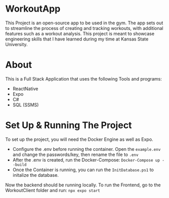 # WorkoutApp
This Project is an open-source app to be used in the gym. The app sets out to streamline the process of creating and tracking workouts, with additional features such as a workout analysis.
This project is meant to showcase engineering skills that I have learned during my time at Kansas State University.


# About
This is a Full Stack Application that uses the following Tools and programs:
* ReactNative
* Expo
* C#
* SQL (SSMS)


# Set Up & Running The Project
To set up the project, you will need the Docker Engine as well as Expo.

* Configure the .env before running the container. Open the ```example.env``` and change the passwords/key, then rename the file to ```.env```
* After the .env is created, run the Docker-Compose: ```Docker-Compose up --build```
* Once the Container is running, you can run the ```InitDatabase.ps1``` to initalize the database.

Now the backend should be running locally.
To run the Frontend, go to the WorkoutClient folder and run: ```npx expo start```
